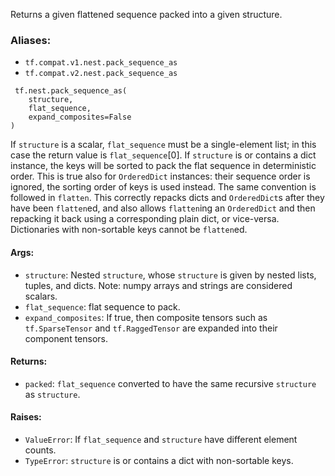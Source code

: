 Returns a given flattened sequence packed into a given structure.
### Aliases:
- `tf.compat.v1.nest.pack_sequence_as`
- `tf.compat.v2.nest.pack_sequence_as`

```
 tf.nest.pack_sequence_as(
    structure,
    flat_sequence,
    expand_composites=False
)
```
If `structure` is a scalar, `flat_sequence` must be a single-element list; in this case the return value is `flat_sequence`[0].
If `structure` is or contains a dict instance, the keys will be sorted to pack the flat sequence in deterministic order. This is true also for `OrderedDict` instances: their sequence order is ignored, the sorting order of keys is used instead. The same convention is followed in `flatten`. This correctly repacks dicts and `OrderedDict`s after they have been `flatten`ed, and also allows `flatten`ing an `OrderedDict` and then repacking it back using a corresponding plain dict, or vice-versa. Dictionaries with non-sortable keys cannot be `flatten`ed.
#### Args:
- `structure`: Nested `structure`, whose `structure` is given by nested lists, tuples, and dicts. Note: numpy arrays and strings are considered scalars.
- `flat_sequence`: flat sequence to pack.
- `expand_composites`: If true, then composite tensors such as `tf.SparseTensor` and `tf.RaggedTensor` are expanded into their component tensors.
#### Returns:
- `packed`: `flat_sequence` converted to have the same recursive `structure` as `structure`.
#### Raises:
- `ValueError`: If `flat_sequence` and `structure` have different element counts.
- `TypeError`: `structure` is or contains a dict with non-sortable keys.
